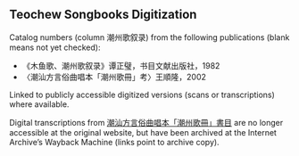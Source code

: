 Teochew Songbooks Digitization
------------------------------

Catalog numbers (column 潮州歌叙录) from the following publications (blank
means not yet checked):

 * 《木鱼歌、潮州歌叙录》谭正璧，书目文献出版社，1982
 * 〈潮汕方言俗曲唱本「潮州歌冊」考〉王順隆，2002

Linked to publicly accessible digitized versions (scans or transcriptions)
where available.

Digital transcriptions from
[潮汕方言俗曲唱本「潮州歌冊」書目](http://sunliong.acsite.org/chao-zhou-ge.htm)
are no longer accessible at the original website, but have been archived at the
Internet Archive’s Wayback Machine (links point to archive copy).
